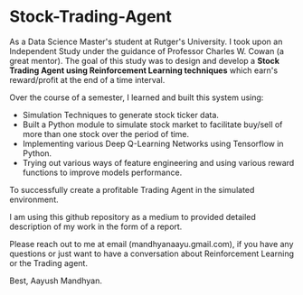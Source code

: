 # Stock-Trading-Agent

As a Data Science Master's student at Rutger's University. I took upon an Independent Study under the guidance of Professor Charles W. Cowan (a great mentor). The goal of this study was to design and develop a **Stock Trading Agent using Reinforcement Learning techniques** which earn's reward/profit at the end of a time interval. 

Over the course of a semester, I learned and built this system using:
- Simulation Techniques to generate stock ticker data.
- Built a Python module to simulate stock market to facilitate buy/sell of more than one stock over the period of time.
- Implementing various Deep Q-Learning Networks using Tensorflow in Python.
- Trying out various ways of feature engineering and using various reward functions to improve models performance.

To successfully create a profitable Trading Agent in the simulated environment.

I am using this github repository as a medium to provided detailed description of my work in the form of a report.

Please reach out to me at email (mandhyanaayu.gmail.com), if you have any questions or just want to have a conversation about Reinforcement Learning or the Trading agent.

Best,
Aayush Mandhyan.
